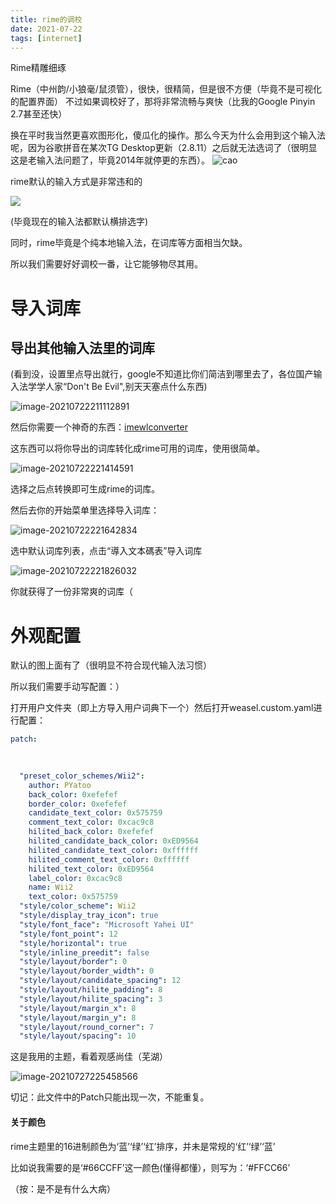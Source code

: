 ```yaml
---
title: rime的调校
date: 2021-07-22
tags: [internet]
---
```

Rime精雕细琢

Rime（中州韵/小狼毫/鼠须管），很快，很精简，但是很不方便（毕竟不是可视化的配置界面）
不过如果调校好了，那将非常流畅与爽快（比我的Google Pinyin 2.7甚至还快）

换在平时我当然更喜欢图形化，傻瓜化的操作。那么今天为什么会用到这个输入法呢，因为谷歌拼音在某次TG Desktop更新（2.8.11）之后就无法选词了（很明显这是老输入法问题了，毕竟2014年就停更的东西）。
![cao](https://imgcdn-git.littleneko.cf/img032034/126481424-a02251d7-79f8-49a2-88cf-21469fc51dd3.png)

rime默认的输入方式是非常违和的

![](https://imgcdn-git.littleneko.cf/img032034/image-20210722205542140.png)

(毕竟现在的输入法都默认横排选字)

同时，rime毕竟是个纯本地输入法，在词库等方面相当欠缺。

所以我们需要好好调校一番，让它能够物尽其用。

# 导入词库

## 导出其他输入法里的词库

(看到没，设置里点导出就行，google不知道比你们简洁到哪里去了，各位国产输入法学学人家“Don't Be Evil",别天天塞点什么东西)

![image-20210722211112891](https://imgcdn-git.littleneko.cf/img032034/202107222114609.png)

然后你需要一个神奇的东西：[imewlconverter](https://github.com/studyzy/imewlconverter)

这东西可以将你导出的词库转化成rime可用的词库，使用很简单。

![image-20210722221414591](https://imgcdn-git.littleneko.cf/img032034/202107222214614.png)

选择之后点转换即可生成rime的词库。

然后去你的开始菜单里选择导入词库：

![image-20210722221642834](https://imgcdn-git.littleneko.cf/img032034/202107222216043.png)

选中默认词库列表，点击“導入文本碼表”导入词库

![image-20210722221826032](https://imgcdn-git.littleneko.cf/img032034/202107222218906.png)

你就获得了一份非常爽的词库（

# 外观配置

默认的图上面有了（很明显不符合现代输入法习惯）

所以我们需要手动写配置：）

打开用户文件夹（即上方导入用户词典下一个）然后打开weasel.custom.yaml进行配置：

```yaml
patch:

  
  
  "preset_color_schemes/Wii2":
    author: PYatoo
    back_color: 0xefefef
    border_color: 0xefefef
    candidate_text_color: 0x575759
    comment_text_color: 0xcac9c8
    hilited_back_color: 0xefefef
    hilited_candidate_back_color: 0xED9564
    hilited_candidate_text_color: 0xffffff
    hilited_comment_text_color: 0xffffff
    hilited_text_color: 0xED9564
    label_color: 0xcac9c8
    name: Wii2
    text_color: 0x575759
  "style/color_scheme": Wii2
  "style/display_tray_icon": true
  "style/font_face": "Microsoft Yahei UI"
  "style/font_point": 12
  "style/horizontal": true
  "style/inline_preedit": false
  "style/layout/border": 0
  "style/layout/border_width": 0
  "style/layout/candidate_spacing": 12
  "style/layout/hilite_padding": 8
  "style/layout/hilite_spacing": 3
  "style/layout/margin_x": 8
  "style/layout/margin_y": 8
  "style/layout/round_corner": 7
  "style/layout/spacing": 10
```

这是我用的主题，看着观感尚佳（芜湖）

![image-20210727225458566](https://imgcdn-git.littleneko.cf/img032034/202107272300900.png) 

切记：此文件中的Patch只能出现一次，不能重复。

#### 关于颜色

rime主题里的16进制颜色为‘蓝’‘绿’‘红’排序，并未是常规的‘红’‘绿’‘蓝’

比如说我需要的是‘#66CCFF’这一颜色(懂得都懂），则写为：‘#FFCC66’

（按：是不是有什么大病）
